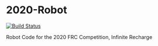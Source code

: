 # 2020-Robot
 [![Build Status](https://travis-ci.com/frc3197/2020-Robot.svg?branch=master)](https://travis-ci.com/frc3197/2020-Robot)
 
 Robot Code for the 2020 FRC Competition, Infinite Recharge
